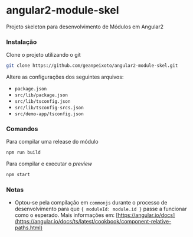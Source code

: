 # angular2-module-skel
Projeto skeleton para desenvolvimento de Módulos em Angular2

### Instalação
Clone o projeto utilizando o git
```bash
git clone https://github.com/geanpeixoto/angular2-module-skel.git
```

Altere as configurações dos seguintes arquivos:
* `package.json`
* `src/lib/package.json`
* `src/lib/tsconfig.json`
* `src/lib/tsconfig-srcs.json`
* `src/demo-app/tsconfig.json`

### Comandos

Para compilar uma release do módulo
```bash
npm run build
```

Para compilar e executar o *preview*
```bash
npm start
```

### Notas
* Optou-se pela compilação em `commonjs` durante o processo de desenvolvimento para que
`{ moduleId: module.id }` passe a funcionar como o esperado. 
Mais informações em: [https://angular.io/docs](https://angular.io/docs/ts/latest/cookbook/component-relative-paths.html)